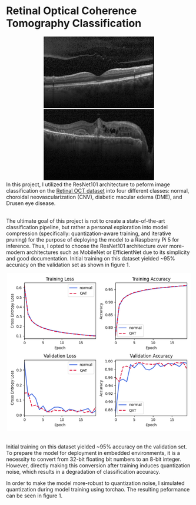 <h1>Retinal Optical Coherence Tomography Classification</h1>
<div align='center'>
    <img src = "data_train/NORMAL/NORMAL-1384-1.jpeg" width=300px>
    <img src = "data_train/CNV/CNV-13823-1.jpeg" width=300px>
</div>

<div>
    In this project, I utilized the ResNet101 architecture to peform image classification on the <a href="https://www.kaggle.com/datasets/paultimothymooney/kermany2018">Retinal OCT dataset</a> into four different classes: normal, choroidal neovascularization (CNV), diabetic macular edema (DME), and Drusen eye disease.
</div></br>

<p>
    The ultimate goal of this project is not to create a state-of-the-art classification pipeline, but rather a personal exploration into model compression (specifically: quantization-aware training, and iterative pruning) for the purpose of deploying the model to a Raspberry Pi 5 for inference. Thus, I opted to choose the ResNet101 architecture over more-modern architectures such as MobileNet or EfficientNet due to its simplicity and good documentation. Initial training on this dataset yielded ~95% accuracy on the validation set as shown in figure 1.
</p>
<div align="center">
    <img src="figures/normal_metrics.png" width=500px></br></br>
</div>
<p>
    Initial training on this dataset yielded ~95% accuracy on the validation set. To prepare the model for deployment in embedded environments, it is a necessity to convert from 32-bit floating bit numbers to an 8-bit integer. However, directly making this conversion after training induces quantization noise, which results in a degradation of classification accuracy. 
</p>

<p>
    In order to make the model more-robust to quantization noise, I simulated quantization during model training using torchao. The resulting peformance can be seen in figure 1.
</p>
